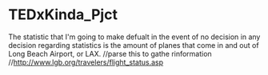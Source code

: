 # TEDxKinda_Pjct
The statistic that I'm going to make defualt in the event of no decision in any decision regarding statistics is the amount of planes that come in and out of Long Beach Airport, or LAX.
//parse this to gathe rinformation
//http://www.lgb.org/travelers/flight_status.asp
